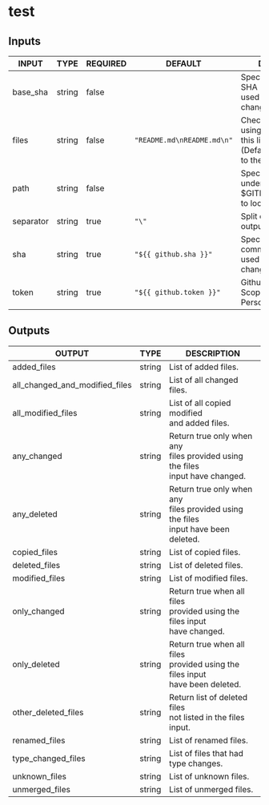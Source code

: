 # test

## Inputs

<!-- AUTO-DOC-INPUT:START - Do not remove or modify this section -->

|   INPUT   |  TYPE  | REQUIRED |          DEFAULT           |                                     DESCRIPTION                                     |
|-----------|--------|----------|----------------------------|-------------------------------------------------------------------------------------|
| base_sha  | string | false    |                            | Specify a base commit SHA<br>used for comparing changes                             |
| files     | string | false    | `"README.md\nREADME.md\n"` | Check for changes using only<br>this list of files (Defaults<br>to the entire repo) |
| path      | string | false    |                            | Specify a relative path under<br>$GITHUB_WORKSPACE to locate the repository<br>     |
| separator | string | true     | `"\"`                      | Split character for array output<br>                                                |
| sha       | string | true     | `"${{ github.sha }}"`      | Specify a current commit SHA<br>used for comparing changes                          |
| token     | string | true     | `"${{ github.token }}"`    | Github token or Repo Scoped<br>Personal Access Token                                |

<!-- AUTO-DOC-INPUT:END -->

## Outputs

<!-- AUTO-DOC-OUTPUT:START - Do not remove or modify this section -->

|             OUTPUT             |  TYPE  |                                       DESCRIPTION                                       |
|--------------------------------|--------|-----------------------------------------------------------------------------------------|
| added_files                    | string | List of added files.                                                                    |
| all_changed_and_modified_files | string | List of all changed files.<br>                                                          |
| all_modified_files             | string | List of all copied modified<br>and added files.                                         |
| any_changed                    | string | Return true only when any<br>files provided using the files<br>input have changed.      |
| any_deleted                    | string | Return true only when any<br>files provided using the files<br>input have been deleted. |
| copied_files                   | string | List of copied files.                                                                   |
| deleted_files                  | string | List of deleted files.                                                                  |
| modified_files                 | string | List of modified files.                                                                 |
| only_changed                   | string | Return true when all files<br>provided using the files input<br>have changed.           |
| only_deleted                   | string | Return true when all files<br>provided using the files input<br>have been deleted.      |
| other_deleted_files            | string | Return list of deleted files<br>not listed in the files<br>input.                       |
| renamed_files                  | string | List of renamed files.                                                                  |
| type_changed_files             | string | List of files that had<br>type changes.                                                 |
| unknown_files                  | string | List of unknown files.                                                                  |
| unmerged_files                 | string | List of unmerged files.                                                                 |

<!-- AUTO-DOC-OUTPUT:END -->
